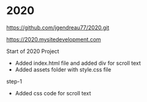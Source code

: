 # 2020

https://github.com/jgendreau77/2020.git

https://2020.mysitedevelopment.com

Start of 2020 Project
- Added index.html file and added div for scroll text 
- Added assets folder with style.css file

step-1
- Added css code for scroll text